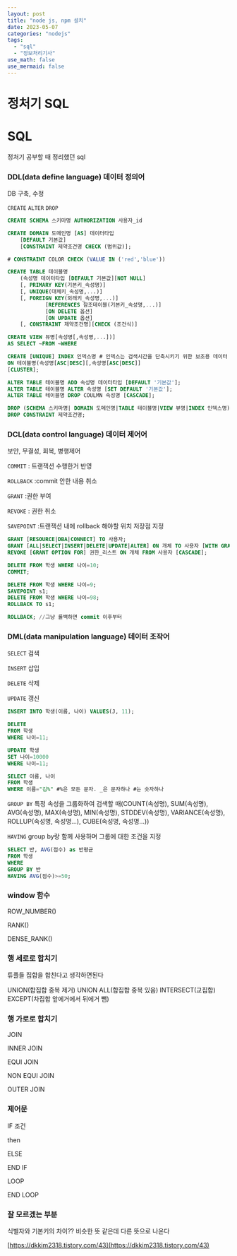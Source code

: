 ```yaml
---
layout: post
title: "node js, npm 설치"
date: 2023-05-07
categories: "nodejs"
tags:
  - "sql"
  - "정보처리기사"
use_math: false
use_mermaid: false
---
```


# 정처기 SQL

# SQL

정처기 공부할 때 정리했던 sql

### DDL(data define language) 데이터 정의어

DB 구축, 수정

`CREATE` `ALTER` `DROP`

```sql
CREATE SCHEMA 스키마명 AUTHORIZATION 사용자_id

CREATE DOMAIN 도메인명 [AS] 데이터타입
	[DEFAULT 기본값]
	[CONSTRAINT 제약조건명 CHECK (범위값)];

# CONSTRAINT COLOR CHECK (VALUE IN ('red','blue'))

CREATE TABLE 테이블명
	(속성명 데이터타입 [DEFAULT 기본값][NOT NULL]
	[, PRIMARY KEY(기본키_속성명)]
	[, UNIQUE(대체키_속성명,...)]
	[, FOREIGN KEY(외래키_속성명,...)]
			[REFERENCES 참조테이블(기본키_속성명,...)]
			[ON DELETE 옵션]
			[ON UPDATE 옵션]
	[, CONSTRAINT 제약조건명][CHECK (조건식)]

CREATE VIEW 뷰명[속성명[,속성명,...])]
AS SELECT ~FROM ~WHERE

CREATE [UNIQUE] INDEX 인덱스명 # 인덱스는 검색시간을 단축시키기 위한 보조용 데이터 구조
ON 테이블명(속성명[ASC|DESC][,속성명[ASC|DESC]]
[CLUSTER];

ALTER TABLE 테이블명 ADD 속성명 데이터타입 [DEFAULT '기본값'];
ALTER TABLE 테이블명 ALTER 속성명 [SET DEFAULT '기본값'];
ALTER TABLE 테이블명 DROP COULMN 속성명 [CASCADE];

DROP (SCHEMA 스키마명| DOMAIN 도메인명|TABLE 테이블명|VIEW 뷰명|INDEX 인덱스명)[CASCADE|RESTRICT];
DROP CONSTRAINT 제약조건명;
```

### DCL(data control language) 데이터 제어어

보안, 무결성, 회복, 병행제어

`COMMIT` : 트랜잭션 수행한거 반영

`ROLLBACK` :commit 안한 내용 취소

`GRANT` :권한 부여

`REVOKE` : 권한 취소

`SAVEPOINT` :트랜잭션 내에 rollback 해야할 위치 저장점 지정

```sql
GRANT [RESOURCE|DBA|CONNECT] TO 사용자;
GRANT [ALL|SELECT|INSERT|DELETE|UPDATE|ALTER] ON 개체 TO 사용자 [WITH GRANT OPTION]; //with grant option은 남한테 권한 부여 권한
REVOKE [GRANT OPTION FOR] 권한_리스트 ON 개체 FROM 사용자 [CASCADE];

DELETE FROM 학생 WHERE 나이=10;
COMMIT;

DELETE FROM 학생 WHERE 나이=9;
SAVEPOINT s1;
DELETE FROM 학생 WHERE 나이=98;
ROLLBACK TO s1;

ROLLBACK; //그냥 롤백하면 commit 이후부터
```

### DML(data manipulation language) 데이터 조작어

`SELECT` 검색

`INSERT` 삽입

`DELETE` 삭제

`UPDATE` 갱신

```sql
INSERT INTO 학생(이름, 나이) VALUES(J, 11);

DELETE
FROM 학생
WHERE 나이=11;

UPDATE 학생
SET 나이=10000
WHERE 나이=11;

SELECT 이름, 나이
FROM 학생
WHERE 이름="김%" #%은 모든 문자. _은 문자하나 #는 숫자하나
```

`GROUP BY` 특정 속성을 그룹화하여 검색할 때(COUNT(속성명), SUM(속성명), AVG(속성명), MAX(속성명), MIN(속성명), STDDEV(속성명), VARIANCE(속성명), ROLLUP(속성명, 속성명…), CUBE(속성명, 속성명…))

`HAVING` group by랑 함께 사용하며 그룹에 대한 조건을 지정

```sql
SELECT 반, AVG(점수) as 반평균
FROM 학생
WHERE
GROUP BY 반
HAVING AVG(점수)>=50;
```

### window 함수

ROW_NUMBER()

RANK()

DENSE_RANK()

### 행 세로로 합치기

튜플들 집합을 합친다고 생각하면된다

UNION(합집합 중복 제거) UNION ALL(합집합 중복 있음) INTERSECT(교집합) EXCEPT(차집합 앞에거에서 뒤에거 뺌)

### 행 가로로 합치기

JOIN

INNER JOIN

EQUI JOIN

NON EQUI JOIN

OUTER JOIN

### 제어문

IF 조건

then

ELSE

END IF

LOOP

END LOOP

### 잘 모르겠는 부분

식별자와 기본키의 차이?? 비슷한 뜻 같은데 다른 뜻으로 나온다

[https://dkkim2318.tistory.com/43](https://dkkim2318.tistory.com/43)
